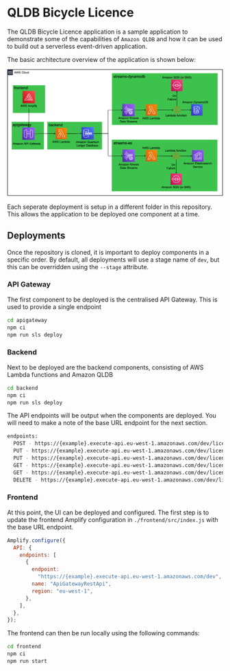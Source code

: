 # QLDB Bicycle Licence

The QLDB Bicycle Licence application is a sample application to demonstrate some of the capabilities of `Amazon QLDB` and how it can be used to build out a serverless event-driven application.

The basic architecture overview of the application is shown below:

![Architecture Overview](images/architecture-overview.png)

Each seperate deployment is setup in a different folder in this repository. This allows the application to be deployed one component at a time.

## Deployments

Once the repository is cloned, it is important to deploy components in a specific order. By default, all deployments will use a stage name of `dev`, but this can be overridden using the `--stage` attribute.

### API Gateway

The first component to be deployed is the centralised API Gateway. This is used to provide a single endpoint

``` bash
cd apigateway
npm ci
npm run sls deploy
```

### Backend

Next to be deployed are the backend components, consisting of AWS Lambda functions and Amazon QLDB

``` bash
cd backend
npm ci
npm run sls deploy
```

The API endpoints will be output when the components are deployed. You will need to make a note of the base URL endpoint for the next section.

```bash
endpoints:
  POST - https://{example}.execute-api.eu-west-1.amazonaws.com/dev/licences
  PUT - https://{example}.execute-api.eu-west-1.amazonaws.com/dev/licences
  PUT - https://{example}.execute-api.eu-west-1.amazonaws.com/dev/licences/contact
  GET - https://{example}.execute-api.eu-west-1.amazonaws.com/dev/licences/{licenceid}
  GET - https://{example}.execute-api.eu-west-1.amazonaws.com/dev/licences/history/{licenceid}
  DELETE - https://{example}.execute-api.eu-west-1.amazonaws.com/dev/licences
```

### Frontend

At this point, the UI can be deployed and configured. The first step is to update the frontend Amplify configuration in ```./frontend/src/index.js``` with the base URL endpoint.

``` javascript
Amplify.configure({
  API: {
    endpoints: [
      {
        endpoint:
          "https://{example}.execute-api.eu-west-1.amazonaws.com/dev",
        name: "ApiGatewayRestApi",
        region: "eu-west-1",
      },
    ],
  },
});
```

The frontend can then be run locally using the following commands:

``` bash
cd frontend
npm ci
npm run start
```
